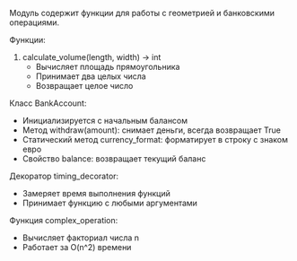 Модуль содержит функции для работы с геометрией и банковскими операциями.

Функции:
1. calculate_volume(length, width) -> int
   - Вычисляет площадь прямоугольника
   - Принимает два целых числа
   - Возвращает целое число

Класс BankAccount:
- Инициализируется с начальным балансом
- Метод withdraw(amount): снимает деньги, всегда возвращает True
- Статический метод currency_format: форматирует в строку с знаком евро
- Свойство balance: возвращает текущий баланс

Декоратор timing_decorator:
- Замеряет время выполнения функций
- Принимает функцию с любыми аргументами

Функция complex_operation:
- Вычисляет факториал числа n
- Работает за O(n^2) времени